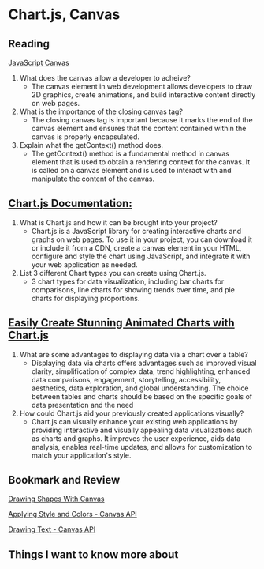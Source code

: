 # Chart.js, Canvas


## Reading

[JavaScript Canvas](https://www.javascripttutorial.net/web-apis/javascript-canvas/)

1. What does the canvas allow a developer to acheive?
   * The canvas element in web development allows developers to draw 2D graphics, create animations, and build interactive content directly on web pages.
2. What is the importance of the closing canvas tag?
   *  The closing canvas tag is important because it marks the end of the canvas element and ensures that the content contained within the canvas is properly encapsulated. 
3. Explain what the getContext() method does.
   * The getContext() method is a fundamental method in canvas element that is used to obtain a rendering context for the canvas. It is called on a canvas element and is used to interact with and manipulate the content of the canvas. 

## [Chart.js Documentation:](http://www.chartjs.org/docs/)

1. What is Chart.js and how it can be brought into your project?
   * Chart.js is a JavaScript library for creating interactive charts and graphs on web pages. To use it in your project, you can download it or include it from a CDN, create a canvas element in your HTML, configure and style the chart using JavaScript, and integrate it with your web application as needed.
2. List 3 different Chart types you can create using Chart.js.
   * 3 chart types for data visualization, including bar charts for comparisons, line charts for showing trends over time, and pie charts for displaying proportions.

## [Easily Create Stunning Animated Charts with Chart.js](https://www.webdesignerdepot.com/2013/11/easily-create-stunning-animated-charts-with-chart-js/)

1. What are some advantages to displaying data via a chart over a table?
   * Displaying data via charts offers advantages such as improved visual clarity, simplification of complex data, trend highlighting, enhanced data comparisons, engagement, storytelling, accessibility, aesthetics, data exploration, and global understanding. The choice between tables and charts should be based on the specific goals of data presentation and the need
2. How could Chart.js aid your previously created applications visually?
   * Chart.js can visually enhance your existing web applications by providing interactive and visually appealing data visualizations such as charts and graphs. It improves the user experience, aids data analysis, enables real-time updates, and allows for customization to match your application's style. 
   


## Bookmark and Review

[Drawing Shapes With Canvas](https://developer.mozilla.org/en-US/docs/Web/API/Canvas_API/Tutorial/Drawing_shapes)

[Applying Style and Colors - Canvas API](https://developer.mozilla.org/en-US/docs/Web/API/Canvas_API/Tutorial/Applying_styles_and_colors)

[Drawing Text - Canvas API](https://developer.mozilla.org/en-US/docs/Web/API/Canvas_API/Tutorial/Drawing_text)

## Things I want to know more about